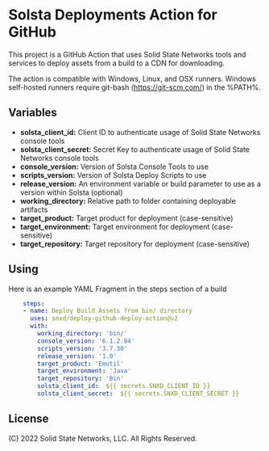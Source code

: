 # Solsta Deployments Action for GitHub

This project is a GitHub Action that uses Solid State Networks tools and services to deploy assets from a build to a CDN for downloading.  

The action is compatible with Windows, Linux, and OSX runners.  Windows self-hosted runners require git-bash (https://git-scm.com/) in the %PATH%.

## Variables

* **solsta_client_id:**     Client ID to authenticate usage of Solid State Networks console tools
* **solsta_client_secret:** Secret Key to authenticate usage of Solid State Networks console tools
* **console_version:**      Version of Solsta Console Tools to use
* **scripts_version:**      Version of Solsta Deploy Scripts to use
* **release_version:**      An environment variable or build parameter to use as a version within Solsta (optional)
* **working_directory:**    Relative path to folder containing deployable artifacts
* **target_product:**       Target product for deployment (case-sensitive)
* **target_environment:**   Target environment for deployment (case-sensitive)
* **target_repository:**    Target repository for deployment (case-sensitive)

## Using

Here is an example YAML Fragment in the steps section of a build

```yaml
    steps:
    - name: Deploy Build Assets from bin/ directory
      uses: snxd/deploy-github-deploy-action@v2
      with:
        working_directory: 'bin/'
        console_version: '6.1.2.84'
        scripts_version: '3.7.30'
        release_version: '1.0'
        target_product: 'Emutil'
        target_environment: 'Java'
        target_repository: 'Bin'
        solsta_client_id:  ${{ secrets.SNXD_CLIENT_ID }}
        solsta_client_secret:  ${{ secrets.SNXD_CLIENT_SECRET }}

```


## License
(C) 2022 Solid State Networks, LLC.  All Rights Reserved.
